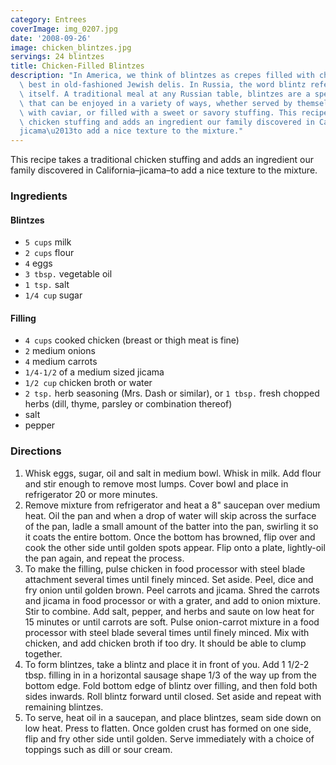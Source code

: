 ```yaml
---
category: Entrees
coverImage: img_0207.jpg
date: '2008-09-26'
image: chicken_blintzes.jpg
servings: 24 blintzes
title: Chicken-Filled Blintzes
description: "In America, we think of blintzes as crepes filled with cheese served\
  \ best in old-fashioned Jewish delis. In Russia, the word blintz refers to the crepe\
  \ itself. A traditional meal at any Russian table, blintzes are a special treat\
  \ that can be enjoyed in a variety of ways, whether served by themselves, paired\
  \ with caviar, or filled with a sweet or savory stuffing. This recipe takes a traditional\
  \ chicken stuffing and adds an ingredient our family discovered in California\u2013\
  jicama\u2013to add a nice texture to the mixture."
---
```


This recipe takes a traditional chicken stuffing and adds an ingredient our family discovered in California–jicama–to add a nice texture to the mixture.

### Ingredients

#### Blintzes

* `5 cups` milk
* `2 cups` flour
* `4` eggs
* `3 tbsp.` vegetable oil
* `1 tsp.` salt
* `1/4 cup` sugar

#### Filling

* `4 cups` cooked chicken (breast or thigh meat is fine)
* `2` medium onions
* `4` medium carrots
* `1/4-1/2` of a medium sized jicama
* `1/2 cup` chicken broth or water
* `2 tsp.` herb seasoning (Mrs. Dash or similar), or `1 tbsp.` fresh chopped herbs (dill, thyme, parsley or combination thereof)
* salt
* pepper

### Directions

1. Whisk eggs, sugar, oil and salt in medium bowl. Whisk in milk. Add flour and stir enough to remove most lumps. Cover bowl and place in refrigerator 20 or more minutes.
2. Remove mixture from refrigerator and heat a 8" saucepan over medium heat. Oil the pan and when a drop of water will skip across the surface of the pan, ladle a small amount of the batter into the pan, swirling it so it coats the entire bottom. Once the bottom has browned, flip over and cook the other side until golden spots appear. Flip onto a plate, lightly-oil the pan again, and repeat the process.
3. To make the filling, pulse chicken in food processor with steel blade attachment several times until finely minced. Set aside. Peel, dice and fry onion until golden brown. Peel carrots and jicama. Shred the carrots and jicama in food processor or with a grater, and add to onion mixture. Stir to combine. Add salt, pepper, and herbs and saute on low heat for 15 minutes or until carrots are soft. Pulse onion-carrot mixture in a food processor with steel blade several times until finely minced. Mix with chicken, and add chicken broth if too dry. It should be able to clump together.
4. To form blintzes, take a blintz and place it in front of you. Add 1 1/2-2 tbsp. filling in in a horizontal sausage shape 1/3 of the way up from the bottom edge. Fold bottom edge of blintz over filling, and then fold both sides inwards. Roll blintz forward until closed. Set aside and repeat with remaining blintzes.
5. To serve, heat oil in a saucepan, and place blintzes, seam side down on low heat. Press to flatten. Once golden crust has formed on one side, flip and fry other side until golden. Serve immediately with a choice of toppings such as dill or sour cream.